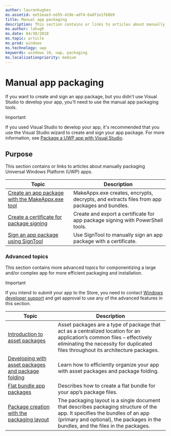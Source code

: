 ```yaml
---
author: laurenhughes
ms.assetid: ee51eae3-ed55-419e-ad74-6adf1e1fb8b9
title: Manual app packaging
description: This section contains or links to articles about manually packaging Universal Windows Platform (UWP) apps.
ms.author: lahugh
ms.date: 04/30/2018
ms.topic: article
ms.prod: windows
ms.technology: uwp
keywords: windows 10, uwp, packaging
ms.localizationpriority: medium
---
```


# Manual app packaging

If you want to create and sign an app package, but you didn't use Visual Studio to develop your app, you'll need to use the manual app packaging tools.

> [!IMPORTANT] 
> If you used Visual Studio to develop your app, it's recommended that you use the Visual Studio wizard to create and sign your app package. For more information, see [Package a UWP app with Visual Studio](https://msdn.microsoft.com/windows/uwp/packaging/packaging-uwp-apps).

## Purpose

This section contains or links to articles about manually packaging Universal Windows Platform (UWP) apps.

| Topic | Description |
|-------|-------------|
| [Create an app package with the MakeAppx.exe tool](create-app-package-with-makeappx-tool.md) | MakeAppx.exe creates, encrypts, decrypts, and extracts files from app packages and bundles. |
| [Create a certificate for package signing](create-certificate-package-signing.md) | Create and export a certificate for app package signing with PowerShell tools. |
| [Sign an app package using SignTool](sign-app-package-using-signtool.md) | Use SignTool to manually sign an app package with a certificate. |

### Advanced topics

This section contains more advanced topics for componentizing a large and/or complex app for more efficient packaging and installation. 

> [!IMPORTANT]
> If you intend to submit your app to the Store, you need to contact [Windows developer support](https://developer.microsoft.com/windows/support) and get approval to use any of the advanced features in this section.


| Topic | Description |
|-------|-------------|
| [Introduction to asset packages](asset-packages.md) | Asset packages are a type of package that act as a centralized location for an application’s common files – effectively eliminating the necessity for duplicated files throughout its architecture packages. |
| [Developing with asset packages and package folding](package-folding.md) | Learn how to efficiently organize your app with asset packages and package folding. |
| [Flat bundle app packages](flat-bundles.md) | Describes how to create a flat bundle for your app’s package files. |
| [Package creation with the packaging layout](packaging-layout.md) | The packaging layout is a single document that describes packaging structure of the app. It specifies the bundles of an app (primary and optional), the packages in the bundles, and the files in the packages. |
